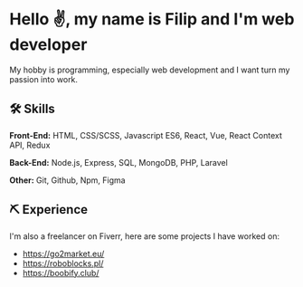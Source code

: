 
# Hello ✌, my name is Filip and I'm web developer

My hobby is programming, especially web development and I want turn my passion into work.



## 🛠 Skills

**Front-End:** HTML, CSS/SCSS, Javascript ES6, React, Vue, React Context API, Redux

**Back-End:** Node.js, Express, SQL, MongoDB, PHP, Laravel

**Other:** Git, Github, Npm, Figma
  
## ⛏ Experience

I'm also a freelancer on Fiverr, here are some projects I have worked on:

- https://go2market.eu/
- https://roboblocks.pl/
- https://boobify.club/

  
